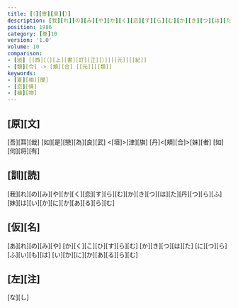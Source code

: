```yaml
---
title: [（][寄][草][）]
description: [我][れ][の][み][や][か][く][恋][す][ら][む][か][き][つ][は][た][丹][つ][ら][ふ][妹][は][い][か][に][か][あ][る][ら][む]
position: 1986
category: [巻]10
version: '1.0'
volume: 10
comparison:
- [垣] [[西][（][上][書][訂][正][）]][[元]][[紀]]
- [類][令] -> [頬][合] [[元]][[類]]
keywords:
- [夏][相][聞]
- [恋][情]
- [植][物]
---
```


## [原][文]

[吾][耳][哉] [如][是][戀][為][良][武] <[垣]>[津][旗] [丹]<[頬][合]>[妹][者] [如][何][将][有]

## [訓][読]

[我][れ][の][み][や][か][く][恋][す][ら][む][か][き][つ][は][た][丹][つ][ら][ふ][妹][は][い][か][に][か][あ][る][ら][む]

## [仮][名]

[あ][れ][の][み][や] [か][く][こ][ひ][す][ら][む] [か][き][つ][は][た] [に][つ][ら][ふ][い][も][は] [い][か][に][か][あ][る][ら][む]

## [左][注]

[な][し]
